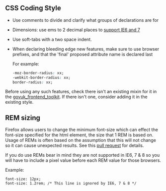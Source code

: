 ## CSS Coding Style

-   Use comments to divide and clarify what groups of declarations are for

-   Dimensions: use ems to 2 decimal places to [support IE6 and 7](http://destination-code.blogspot.co.uk/2008/10/font-size-relative-length-unit-em.html)

-   Use soft-tabs with a two space indent.

-   When declaring bleeding edge new features, make sure to use browser prefixes, and that the 'final' proposed attribute name is declared last

    For example:

    ```css
    -moz-border-radius: xx;
    -webkit-border-radius: xx;
    border-radius: xx;
    ```

Before using any such features, check there isn't an existing mixin for it in the [govuk_frontend_toolkit](https://github.com/alphagov/govuk_frontend_toolkit/blob/master/stylesheets/_css3.scss). If there isn't one, consider adding it in the existing style.

## REM sizing

Firefox allows users to change the minimum font-size which can effect the font-size specified for the html element, the size that 1 REM is based on. Usage of REMs is often based on the assumption that this will not change so it can cause unexpected results. See this [pull request](https://github.com/alphagov/frontend/pull/385) for details.

If you do use REMs bear in mind they are not supported in IE6, 7 & 8 so you will have to include a pixel value before each REM value for those browsers.

Example:

    font-size: 12px;
    font-size: 1.2rem; /* This line is ignored by IE6, 7 & 8 */
